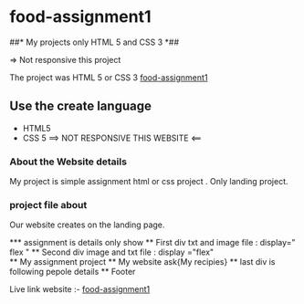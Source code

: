 # food-assignment1

##* My projects only HTML 5 and CSS 3 *##

=> Not responsive this project 

The project was HTML 5 or CSS 3 [food-assignment1](https://food-assignment1.netlify.app/)

## Use the create language
* HTML5
* CSS 5
==> NOT RESPONSIVE THIS WEBSITE <==

### About the Website details
My project is simple assignment html or css project . Only landing project.

### project file about
Our website creates on the landing page. 

*** assignment is details only show
** First div txt and image file : display=" flex " 
** Second div image and txt file : display ="flex"  
** My assignment project 
** My website ask{My recipies} 
** last div is following pepole details
** Footer

Live link website :- [food-assignment1](https://food-assignment1.netlify.app/)
